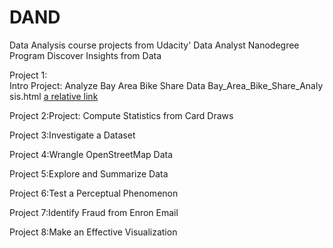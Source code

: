 # DAND
Data Analysis course projects from Udacity' Data Analyst Nanodegree Program
Discover Insights from Data

Project 1: Intro Project: Analyze Bay Area Bike Share Data Bay_Area_Bike_Share_Analysis.html
[a relative link](https://github.com/DenisDPR/DAND/edit/master/Bay_Area_Bike_Share_Analysis.html) <br />

Project 2:Project: Compute Statistics from Card Draws <br />

Project 3:Investigate a Dataset  <br />

Project 4:Wrangle OpenStreetMap Data  <br />

Project 5:Explore and Summarize Data <br />

Project 6:Test a Perceptual Phenomenon  <br />

Project 7:Identify Fraud from Enron Email  <br />

Project 8:Make an Effective Visualization <br />
